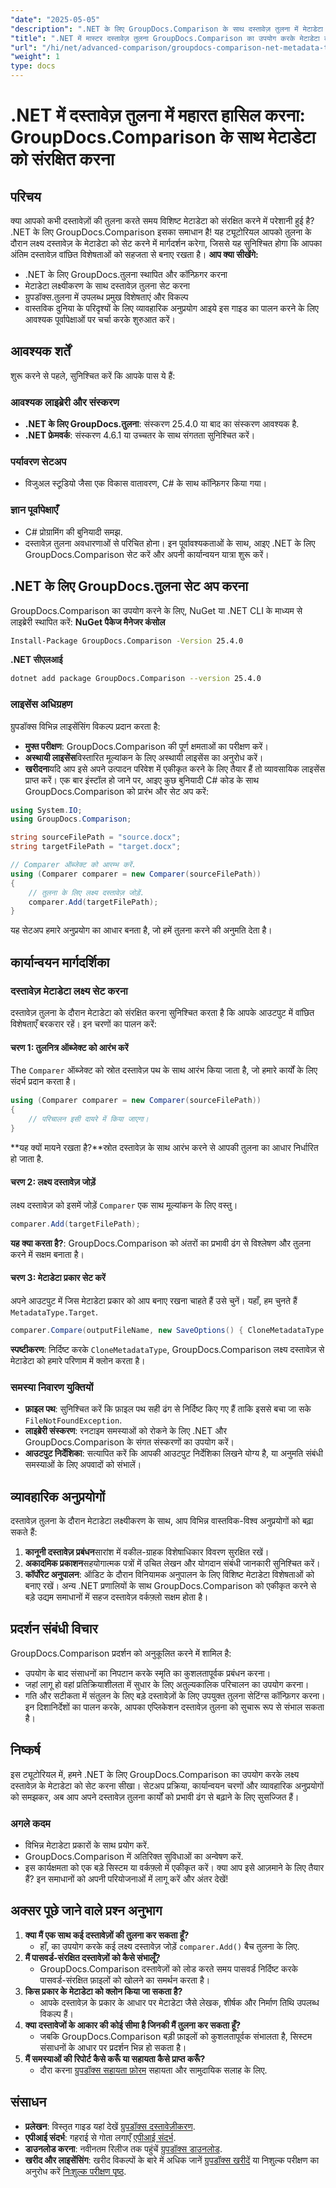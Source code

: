 ```yaml
---
"date": "2025-05-05"
"description": ".NET के लिए GroupDocs.Comparison के साथ दस्तावेज़ तुलना में मेटाडेटा लक्ष्य निर्धारित करने का तरीका जानें। अपने दस्तावेज़ प्रबंधन कौशल को बेहतर बनाएँ और सटीक मेटाडेटा संरक्षण सुनिश्चित करें।"
"title": ".NET में मास्टर दस्तावेज़ तुलना GroupDocs.Comparison का उपयोग करके मेटाडेटा को संरक्षित करें"
"url": "/hi/net/advanced-comparison/groupdocs-comparison-net-metadata-target/"
"weight": 1
type: docs
---
```

# .NET में दस्तावेज़ तुलना में महारत हासिल करना: GroupDocs.Comparison के साथ मेटाडेटा को संरक्षित करना
## परिचय
क्या आपको कभी दस्तावेज़ों की तुलना करते समय विशिष्ट मेटाडेटा को संरक्षित करने में परेशानी हुई है? .NET के लिए GroupDocs.Comparison इसका समाधान है! यह ट्यूटोरियल आपको तुलना के दौरान लक्ष्य दस्तावेज़ के मेटाडेटा को सेट करने में मार्गदर्शन करेगा, जिससे यह सुनिश्चित होगा कि आपका अंतिम दस्तावेज़ वांछित विशेषताओं को सहजता से बनाए रखता है।
**आप क्या सीखेंगे:**
- .NET के लिए GroupDocs.तुलना स्थापित और कॉन्फ़िगर करना
- मेटाडेटा लक्ष्यीकरण के साथ दस्तावेज़ तुलना सेट करना
- ग्रुपडॉक्स.तुलना में उपलब्ध प्रमुख विशेषताएं और विकल्प
- वास्तविक दुनिया के परिदृश्यों के लिए व्यावहारिक अनुप्रयोग
आइये इस गाइड का पालन करने के लिए आवश्यक पूर्वापेक्षाओं पर चर्चा करके शुरुआत करें।
## आवश्यक शर्तें
शुरू करने से पहले, सुनिश्चित करें कि आपके पास ये हैं:
### आवश्यक लाइब्रेरी और संस्करण
- **.NET के लिए GroupDocs.तुलना**: संस्करण 25.4.0 या बाद का संस्करण आवश्यक है.
- **.NET फ्रेमवर्क**: संस्करण 4.6.1 या उच्चतर के साथ संगतता सुनिश्चित करें।
### पर्यावरण सेटअप
- विजुअल स्टूडियो जैसा एक विकास वातावरण, C# के साथ कॉन्फ़िगर किया गया।
### ज्ञान पूर्वापेक्षाएँ
- C# प्रोग्रामिंग की बुनियादी समझ.
- दस्तावेज़ तुलना अवधारणाओं से परिचित होना।
इन पूर्वावश्यकताओं के साथ, आइए .NET के लिए GroupDocs.Comparison सेट करें और अपनी कार्यान्वयन यात्रा शुरू करें।
## .NET के लिए GroupDocs.तुलना सेट अप करना
GroupDocs.Comparison का उपयोग करने के लिए, NuGet या .NET CLI के माध्यम से लाइब्रेरी स्थापित करें:
**NuGet पैकेज मैनेजर कंसोल**
```bash
Install-Package GroupDocs.Comparison -Version 25.4.0
```
**.NET सीएलआई**
```bash
dotnet add package GroupDocs.Comparison --version 25.4.0
```
### लाइसेंस अधिग्रहण
ग्रुपडॉक्स विभिन्न लाइसेंसिंग विकल्प प्रदान करता है:
- **मुफ्त परीक्षण**: GroupDocs.Comparison की पूर्ण क्षमताओं का परीक्षण करें।
- **अस्थायी लाइसेंस**विस्तारित मूल्यांकन के लिए अस्थायी लाइसेंस का अनुरोध करें।
- **खरीदना**यदि आप इसे अपने उत्पादन परिवेश में एकीकृत करने के लिए तैयार हैं तो व्यावसायिक लाइसेंस प्राप्त करें।
एक बार इंस्टॉल हो जाने पर, आइए कुछ बुनियादी C# कोड के साथ GroupDocs.Comparison को प्रारंभ और सेट अप करें:
```csharp
using System.IO;
using GroupDocs.Comparison;

string sourceFilePath = "source.docx";
string targetFilePath = "target.docx";

// Comparer ऑब्जेक्ट को आरम्भ करें.
using (Comparer comparer = new Comparer(sourceFilePath))
{
    // तुलना के लिए लक्ष्य दस्तावेज़ जोड़ें.
    comparer.Add(targetFilePath);
}
```
यह सेटअप हमारे अनुप्रयोग का आधार बनता है, जो हमें तुलना करने की अनुमति देता है।
## कार्यान्वयन मार्गदर्शिका
### दस्तावेज़ मेटाडेटा लक्ष्य सेट करना
दस्तावेज़ तुलना के दौरान मेटाडेटा को संरक्षित करना सुनिश्चित करता है कि आपके आउटपुट में वांछित विशेषताएँ बरकरार रहें। इन चरणों का पालन करें:
#### चरण 1: तुलनित्र ऑब्जेक्ट को आरंभ करें
The `Comparer` ऑब्जेक्ट को स्रोत दस्तावेज़ पथ के साथ आरंभ किया जाता है, जो हमारे कार्यों के लिए संदर्भ प्रदान करता है।
```csharp
using (Comparer comparer = new Comparer(sourceFilePath))
{
    // परिचालन इसी दायरे में किया जाएगा।
}
```
**यह क्यों मायने रखता है?**स्रोत दस्तावेज़ के साथ आरंभ करने से आपकी तुलना का आधार निर्धारित हो जाता है.
#### चरण 2: लक्ष्य दस्तावेज़ जोड़ें
लक्ष्य दस्तावेज़ को इसमें जोड़ें `Comparer` एक साथ मूल्यांकन के लिए वस्तु।
```csharp
comparer.Add(targetFilePath);
```
**यह क्या करता है?**: GroupDocs.Comparison को अंतरों का प्रभावी ढंग से विश्लेषण और तुलना करने में सक्षम बनाता है।
#### चरण 3: मेटाडेटा प्रकार सेट करें
अपने आउटपुट में जिस मेटाडेटा प्रकार को आप बनाए रखना चाहते हैं उसे चुनें। यहाँ, हम चुनते हैं `MetadataType.Target`.
```csharp
comparer.Compare(outputFileName, new SaveOptions() { CloneMetadataType = MetadataType.Target });
```
**स्पष्टीकरण**: निर्दिष्ट करके `CloneMetadataType`, GroupDocs.Comparison लक्ष्य दस्तावेज़ से मेटाडेटा को हमारे परिणाम में क्लोन करता है।
### समस्या निवारण युक्तियों
- **फ़ाइल पथ**: सुनिश्चित करें कि फ़ाइल पथ सही ढंग से निर्दिष्ट किए गए हैं ताकि इससे बचा जा सके `FileNotFoundException`.
- **लाइब्रेरी संस्करण**: रनटाइम समस्याओं को रोकने के लिए .NET और GroupDocs.Comparison के संगत संस्करणों का उपयोग करें।
- **आउटपुट निर्देशिका**: सत्यापित करें कि आपकी आउटपुट निर्देशिका लिखने योग्य है, या अनुमति संबंधी समस्याओं के लिए अपवादों को संभालें।
## व्यावहारिक अनुप्रयोगों
दस्तावेज़ तुलना के दौरान मेटाडेटा लक्ष्यीकरण के साथ, आप विभिन्न वास्तविक-विश्व अनुप्रयोगों को बढ़ा सकते हैं:
1. **कानूनी दस्तावेज़ प्रबंधन**सारांश में वकील-ग्राहक विशेषाधिकार विवरण सुरक्षित रखें।
2. **अकादमिक प्रकाशन**सहयोगात्मक पत्रों में उचित लेखन और योगदान संबंधी जानकारी सुनिश्चित करें।
3. **कॉर्पोरेट अनुपालन**: ऑडिट के दौरान विनियामक अनुपालन के लिए विशिष्ट मेटाडेटा विशेषताओं को बनाए रखें।
अन्य .NET प्रणालियों के साथ GroupDocs.Comparison को एकीकृत करने से बड़े उद्यम समाधानों में सहज दस्तावेज़ वर्कफ़्लो सक्षम होता है।
## प्रदर्शन संबंधी विचार
GroupDocs.Comparison प्रदर्शन को अनुकूलित करने में शामिल है:
- उपयोग के बाद संसाधनों का निपटान करके स्मृति का कुशलतापूर्वक प्रबंधन करना।
- जहां लागू हो वहां प्रतिक्रियाशीलता में सुधार के लिए अतुल्यकालिक परिचालन का उपयोग करना।
- गति और सटीकता में संतुलन के लिए बड़े दस्तावेज़ों के लिए उपयुक्त तुलना सेटिंग्स कॉन्फ़िगर करना।
इन दिशानिर्देशों का पालन करके, आपका एप्लिकेशन दस्तावेज़ तुलना को सुचारू रूप से संभाल सकता है।
## निष्कर्ष
इस ट्यूटोरियल में, हमने .NET के लिए GroupDocs.Comparison का उपयोग करके लक्ष्य दस्तावेज़ के मेटाडेटा को सेट करना सीखा। सेटअप प्रक्रिया, कार्यान्वयन चरणों और व्यावहारिक अनुप्रयोगों को समझकर, अब आप अपने दस्तावेज़ तुलना कार्यों को प्रभावी ढंग से बढ़ाने के लिए सुसज्जित हैं।
### अगले कदम
- विभिन्न मेटाडेटा प्रकारों के साथ प्रयोग करें.
- GroupDocs.Comparison में अतिरिक्त सुविधाओं का अन्वेषण करें.
- इस कार्यक्षमता को एक बड़े सिस्टम या वर्कफ़्लो में एकीकृत करें।
क्या आप इसे आज़माने के लिए तैयार हैं? इन समाधानों को अपनी परियोजनाओं में लागू करें और अंतर देखें!
## अक्सर पूछे जाने वाले प्रश्न अनुभाग
1. **क्या मैं एक साथ कई दस्तावेज़ों की तुलना कर सकता हूँ?**
   - हाँ, का उपयोग करके कई लक्ष्य दस्तावेज़ जोड़ें `comparer.Add()` बैच तुलना के लिए.
2. **मैं पासवर्ड-संरक्षित दस्तावेज़ों को कैसे संभालूँ?**
   - GroupDocs.Comparison दस्तावेज़ों को लोड करते समय पासवर्ड निर्दिष्ट करके पासवर्ड-संरक्षित फ़ाइलों को खोलने का समर्थन करता है।
3. **किस प्रकार के मेटाडेटा को क्लोन किया जा सकता है?**
   - आपके दस्तावेज़ के प्रकार के आधार पर मेटाडेटा जैसे लेखक, शीर्षक और निर्माण तिथि उपलब्ध विकल्प हैं।
4. **क्या दस्तावेजों के आकार की कोई सीमा है जिनकी मैं तुलना कर सकता हूँ?**
   - जबकि GroupDocs.Comparison बड़ी फ़ाइलों को कुशलतापूर्वक संभालता है, सिस्टम संसाधनों के आधार पर प्रदर्शन भिन्न हो सकता है।
5. **मैं समस्याओं की रिपोर्ट कैसे करूँ या सहायता कैसे प्राप्त करूँ?**
   - दौरा करना [ग्रुपडॉक्स सहायता फ़ोरम](https://forum.groupdocs.com/c/comparison) सहायता और सामुदायिक सलाह के लिए.
## संसाधन
- **प्रलेखन**: विस्तृत गाइड यहां देखें [ग्रुपडॉक्स दस्तावेज़ीकरण](https://docs.groupdocs.com/comparison/net/).
- **एपीआई संदर्भ**: गहराई से गोता लगाएँ [एपीआई संदर्भ](https://reference.groupdocs.com/comparison/net/).
- **डाउनलोड करना**: नवीनतम रिलीज तक पहुंचें [ग्रुपडॉक्स डाउनलोड](https://releases.groupdocs.com/comparison/net/).
- **खरीद और लाइसेंसिंग**: खरीद विकल्पों के बारे में अधिक जानें [ग्रुपडॉक्स खरीदें](https://purchase.groupdocs.com/buy) या निशुल्क परीक्षण का अनुरोध करें [निःशुल्क परीक्षण पृष्ठ](https://releases.groupdocs.com/comparison/net/).